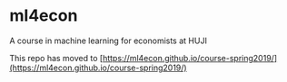 # ml4econ
A course in machine learning for economists at HUJI

This repo has moved to [https://ml4econ.github.io/course-spring2019/](https://ml4econ.github.io/course-spring2019/)
